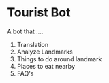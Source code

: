 ﻿# Tourist Bot

A bot that ....
1. Translation
2. Analyze Landmarks
3. Things to do around landmark
4. Places to eat nearby
5. FAQ's
